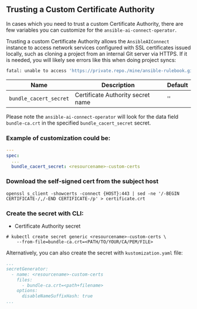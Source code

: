 ## Trusting a Custom Certificate Authority

In cases which you need to trust a custom Certificate Authority, there are few variables you can customize for the `ansible-ai-connect-operator`.

Trusting a custom Certificate Authority allows the `AnsibleAIConnect` instance to access network services configured with SSL certificates issued locally, such as cloning a project from an internal Git server via HTTPS. If it is needed, you will likely see errors like this when doing project syncs:

```bash
fatal: unable to access 'https://private.repo./mine/ansible-rulebook.git': SSL certificate problem: unable to get local issuer certificate
```


| Name                             | Description                              | Default |
|----------------------------------|------------------------------------------|---------|
| `bundle_cacert_secret`           | Certificate Authority secret name        | ''      |

Please note the `ansible-ai-connect-operator` will look for the data field `bundle-ca.crt` in the specified `bundle_cacert_secret` secret.



### Example of customization could be:

```yaml
---
spec:
  ...
  bundle_cacert_secret: <resourcename>-custom-certs
```

### Download the self-signed cert from the subject host

```
openssl s_client -showcerts -connect {HOST}:443 | sed -ne '/-BEGIN CERTIFICATE-/,/-END CERTIFICATE-/p' > certificate.crt

```

### Create the secret with CLI:

* Certificate Authority secret

```
# kubectl create secret generic <resourcename>-custom-certs \
    --from-file=bundle-ca.crt=<PATH/TO/YOUR/CA/PEM/FILE>
```

Alternatively, you can also create the secret with `kustomization.yaml` file:

```yaml
...
secretGenerator:
  - name: <resourcename>-custom-certs
    files:
      - bundle-ca.crt=<path+filename>
    options:
      disableNameSuffixHash: true
...
```
